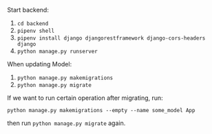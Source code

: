 Start backend:

1. `cd backend`
2. `pipenv shell`
3. `pipenv install django djangorestframework django-cors-headers django`
4. `python manage.py runserver`

When updating Model:

1. `python manage.py makemigrations`
2. `python manage.py migrate`

If we want to run certain operation after migrating, run:

`python manage.py makemigrations --empty --name some_model App`

then run `python manage.py migrate` again.
